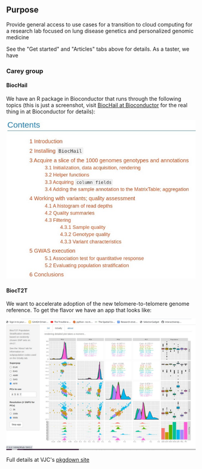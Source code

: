 
## Purpose

Provide general access to use cases for a transition to cloud
computing for a research lab focused on lung disease genetics
and personalized genomic medicine

See the "Get started" and "Articles" tabs above for details.  As a taster, we have

### Carey group

#### BiocHail

We have an R package in Bioconductor that runs through the following
topics (this is just a screenshot, visit [BiocHail at Bioconductor](http://bioconductor.org/packages/release/bioc/vignettes/BiocHail/inst/doc/gwas_tut.html) for the real thing in
at Bioconductor for details):

![](man/figures/bhail.jpg)

#### BiocT2T

We want to accelerate adoption of the new telomere-to-telomere
genome reference.  To get the flavor we have an app that looks like:

![](man/figures/t2tapp.jpg)

Full details at VJC's [pkgdown site](https://vjcitn.github.io/BiocT2T)

<!--

See the Articles tab for full details.  Here are some tasters:

## BiocHail 

This is only a snapshot of a hail.is curriculum ... see [BiocHail](http://bioconductor.org/packages/release/bioc/vignettes/BiocHail/inst/doc/gwas_tut.html) for the real thing in
Bioconductor

![](man/figures/bhail.jpg)

## BiocT2T

Install vjcitn/BiocT2T to use the stratapp function to investigate population
stratification

![](man/figures/t2tapp.jpg)
 
-->
